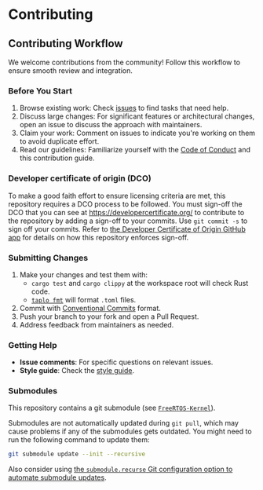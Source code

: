 # Contributing

## Contributing Workflow

We welcome contributions from the community!
Follow this workflow to ensure smooth review and integration.

### Before You Start

1. Browse existing work: Check [issues](https://github.com/veecle/freertos-integration/issues) to find tasks that need help.
2. Discuss large changes: For significant features or architectural changes, open an issue to discuss the approach with maintainers.
3. Claim your work: Comment on issues to indicate you're working on them to avoid duplicate effort.
4. Read our guidelines: Familiarize yourself with the [Code of Conduct](https://github.com/veecle/freertos-integration?tab=coc-ov-file#readme) and this contribution guide.

### Developer certificate of origin (DCO)

To make a good faith effort to ensure licensing criteria are met, this repository requires a DCO process to be followed.
You must sign-off the DCO that you can see at <https://developercertificate.org/> to contribute to the repository by adding a sign-off to your commits.
Use `git commit -s` to sign off your commits.
Refer to [the Developer Certificate of Origin GitHub app](https://probot.github.io/apps/dco/) for details on how this repository enforces sign-off.

### Submitting Changes

1. Make your changes and test them with:
   - `cargo test` and `cargo clippy` at the workspace root will check Rust code.
   - [`taplo fmt`](https://github.com/tamasfe/taplo) will format `.toml` files.
2. Commit with [Conventional Commits](https://www.conventionalcommits.org/en/v1.0.0/) format.
3. Push your branch to your fork and open a Pull Request.
4. Address feedback from maintainers as needed.

### Getting Help

- **Issue comments**: For specific questions on relevant issues.
- **Style guide**: Check the [style guide](https://veecle.github.io/style-guide/).

### Submodules

This repository contains a git submodule (see [`FreeRTOS-Kernel`](FreeRTOS-Kernel)).

Submodules are not automatically updated during `git pull`, which may cause problems if any of the submodules gets outdated.
You might need to run the following command to update them:

```bash
git submodule update --init --recursive
```

Also consider using [the `submodule.recurse` Git configuration option to automate submodule updates](https://git-scm.com/docs/git-config#Documentation/git-config.txt-submodulerecurse).
